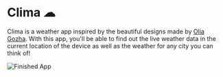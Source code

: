 
# Clima ☁

Clima is a weather app inspired by the beautiful designs made by [Olia Gozha](https://dribbble.com/shots/4663154-). With this app, you'll be able to find out the live weather data in the current location of the device as well as the weather for any city you can think of!

![Finished App](https://github.com/londonappbrewery/Images/blob/master/clima-demo.gif)
